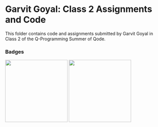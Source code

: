 # Garvit Goyal: Class 2 Assignments and Code
This folder contains code and assignments submitted by Garvit Goyal in Class 2 of the Q-Programming Summer of Qode.
### Badges
<img src="/badges/attendance.png" width="200px" height="200px">  <img src="/badges/assignment.png" width="200px" height="200px">